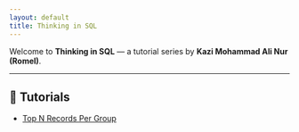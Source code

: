 ```yaml
---
layout: default
title: Thinking in SQL
---
```


Welcome to **Thinking in SQL** — a tutorial series by **Kazi Mohammad Ali Nur (Romel)**.

---

## 📘 Tutorials

- [Top N Records Per Group](tutorials/top-n-per-group)